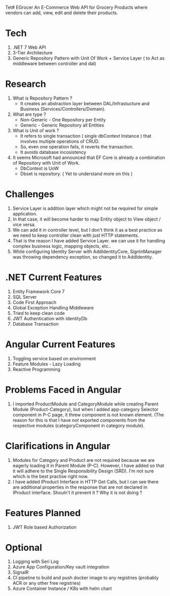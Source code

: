 Tet# EGrocer
An E-Commerce Web API for Grocery Products where vendors can add, view, edit and delete their products.

# Tech
1) .NET 7 Web API
2) 3-Tier Architecture
3) Generic Repository Pattern with Unit Of Work + Service Layer ( to Act as middleware between controller and dal)

# Research 
1) What is Repository Pattern ?
     - It creates an abstraction layer between DAL/Infrastucture and Business (Services/Controllers/Domain).
2) What are type ?
    - Non-Generic - One Repository per Entity
    - Generic - Generic Repository all Entities
3) What is Unit of work ?
    - It refers to single transaction ( single dbContext Instance ) that involves multiple operations of CRUD.
    - So, even one operation fails, it reverts the transaction.
    - It avoids database incosistency
4) It seems Microsoft had announced that EF Core is already a combination of Repository with Unit of Work.
    - DbContext is UoW
    - Dbset is repository. ( Yet to understand more on this )

# Challenges
1) Service Layer is addition layer which might not be required for simple application.
2) In that case, it will become harder to map Entity object to View object / vice versa.
3) We can add it in controller level, but I don't think it as a best practice as we need to keep controller clean with just HTTP statements.
4) That is the reason I have added Service Layer. we can use it for handling complex business logic, mapping objects, etc..
5) While configuring Identity Server with AddIdentityCore, SignInManager was throwing dependency exception, so changed it to AddIdentity.

# .NET Current Features
1) Entity Framework Core 7
2) SQL Server
3) Code First Approach
4) Global Exception Handling Middleware
5) Tried to keep clean code
6) JWT Authentication with IdentityDb
7) Database Transaction
# Angular Current Features
1) Toggling service based on environment
2) Feature Modules - Lazy Loading
3) Reactive Programming
# Problems Faced in Angular
1) I imported ProductModule and CategoryModule while creating Parent Module (Product-Category), but when I added app-category Selector component in P-C page, it threw component is not known element. (The reason for this is that I have not exported components from the respective modules (categoryComponent in category module).
# Clarifications in Angular
1) Modules for Category and Product are not required because we are eagerly loading it in Parent Module (P-C). However, I have added so that it will adhere to the Single Responsibility Design (SRD). I'm not sure which is the best practise right now.
2) I have added IProduct Interface in HTTP Get Calls, but I can see there are additional properties in the response that are not declared in IProduct interface. Shouln't it prevent it ? Why it is not doing ?
# Features Planned 
1) JWT Role based Authorization
# Optional
1) Logging with Seri Log
2) Azure App Configuration/Key vault integration
3) SignalR
4) CI pipeline to build and push docker image to any registries (probably ACR or any other free registries)
5) Azure Container Instance / K8s with helm chart
